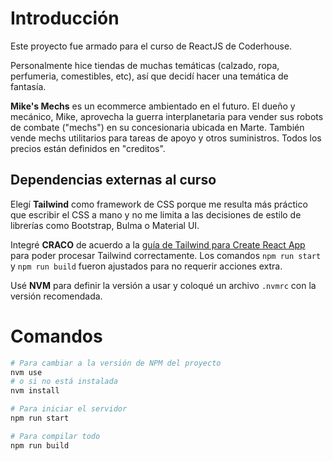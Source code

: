 # Introducción

Este proyecto fue armado para el curso de ReactJS de Coderhouse.

Personalmente hice tiendas de muchas temáticas (calzado, ropa, perfumeria, comestibles, etc), así que decidí hacer una temática de fantasía.

**Mike's Mechs** es un ecommerce ambientado en el futuro. El dueño y mecánico, Mike, aprovecha la guerra interplanetaria para vender sus robots de combate ("mechs") en su concesionaria ubicada en Marte. También vende mechs utilitarios para tareas de apoyo y otros suministros. Todos los precios están definidos en "creditos".

## Dependencias externas al curso

Elegí **Tailwind** como framework de CSS porque me resulta más práctico que escribir el CSS a mano y no me limita a las decisiones de estilo de librerías como Bootstrap, Bulma o Material UI.

Integré **CRACO** de acuerdo a la [guía de Tailwind para Create React App](https://tailwindcss.com/docs/guides/create-react-app) para poder procesar Tailwind correctamente. Los comandos `npm run start` y `npm run build` fueron ajustados para no requerir acciones extra.

Usé **NVM** para definir la versión a usar y coloqué un archivo `.nvmrc` con la versión recomendada.

# Comandos
```bash
# Para cambiar a la versión de NPM del proyecto
nvm use
# o si no está instalada
nvm install

# Para iniciar el servidor
npm run start

# Para compilar todo
npm run build
```
